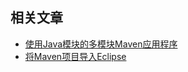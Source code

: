 ## 相关文章

+ [使用Java模块的多模块Maven应用程序](http://tu-yucheng.github.io/maven/2023/05/24/maven-multi-module-project-java-jpms.html)
+ [将Maven项目导入Eclipse](http://tu-yucheng.github.io/maven/2023/05/24/maven-import-eclipse.html)